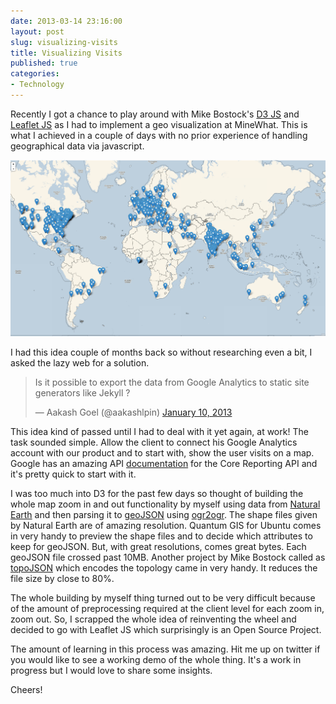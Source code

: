 ```yaml
---
date: 2013-03-14 23:16:00
layout: post
slug: visualizing-visits
title: Visualizing Visits
published: true
categories:
- Technology
---
```


Recently I got a chance to play around with Mike Bostock's [D3 JS](https://github.com/mbostock/d3) and [Leaflet JS](http://leafletjs.com) as I had to implement a geo visualization at MineWhat. This is what I achieved in a couple of days with no prior experience of handling geographical data via javascript.

[![Visualizing Visits on aakashgoel.com since 1/1/11](/images/posts/visits.png "Visualizing Visits on aakashgoel.com since 1/1/11")](/images/posts/visits.png)

I had this idea couple of months back so without researching even a bit, I asked the lazy web for a solution. 

<blockquote class="twitter-tweet"><p>Is it possible to export the data from Google Analytics to static site generators like Jekyll ?</p>&mdash; Aakash Goel (@aakashlpin) <a href="https://twitter.com/aakashlpin/status/289436108188684288">January 10, 2013</a></blockquote>
<script async src="//platform.twitter.com/widgets.js" charset="utf-8"></script>

This idea kind of passed until I had to deal with it yet again, at work! The task sounded simple. Allow the client to connect his Google Analytics account with our product and to start with, show the user visits on a map. Google has an amazing API [documentation](https://developers.google.com/analytics/devguides/reporting/core/v3/) for the Core Reporting API and it's pretty quick to start with it.

I was too much into D3 for the past few days so thought of building the whole map zoom in and out functionality by myself using data from [Natural Earth](http://www.naturalearthdata.com) and then parsing it to [geoJSON](www.geojson.org/) using [ogr2ogr](www.gdal.org/ogr2ogr.html). The shape files given by Natural Earth are of amazing resolution. Quantum GIS for Ubuntu comes in very handy to preview the shape files and to decide which attributes to keep for geoJSON. But, with great resolutions, comes great bytes. Each geoJSON file crossed past 10MB. Another project by Mike Bostock called as [topoJSON](https://github.com/mbostock/topojson) which encodes the topology came in very handy. It reduces the file size by close to 80%.

The whole building by myself thing turned out to be very difficult because of the amount of preprocessing required at the client level for each zoom in, zoom out. So, I scrapped the whole idea of reinventing the wheel and decided to go with Leaflet JS which surprisingly is an Open Source Project.

The amount of learning in this process was amazing. Hit me up on twitter if you would like to see a working demo of the whole thing. It's a work in progress but I would love to share some insights.

Cheers!